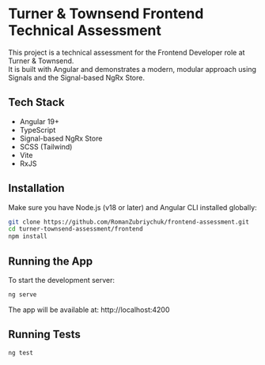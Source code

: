 # Turner & Townsend Frontend Technical Assessment

This project is a technical assessment for the Frontend Developer role at Turner & Townsend.  
It is built with Angular and demonstrates a modern, modular approach using Signals and the Signal-based NgRx Store.

## Tech Stack

- Angular 19+
- TypeScript
- Signal-based NgRx Store
- SCSS (Tailwind)
- Vite
- RxJS

## Installation

Make sure you have Node.js (v18 or later) and Angular CLI installed globally:

```bash
git clone https://github.com/RomanZubriychuk/frontend-assessment.git
cd turner-townsend-assessment/frontend
npm install
```

## Running the App
To start the development server:
```bash
ng serve
```
The app will be available at: http://localhost:4200

## Running Tests
```bash
ng test
```